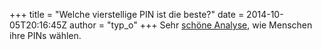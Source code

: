 +++
title = "Welche vierstellige PIN ist die beste?"
date = 2014-10-05T20:16:45Z
author = "typ_o"
+++
Sehr [schöne Analyse](http://www.datagenetics.com/blog/september32012/),
wie Menschen ihre PINs wählen.
